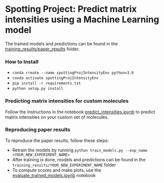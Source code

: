 # Spotting Project: Predict matrix intensities using a Machine Learning model
The trained models and predictions can be found in the [training_results/paper_results](./training_results/paper_results) folder.

### How to Install
- `conda create --name spottingProjIntensityEnv python=3.8`
- `conda activate spottingProjIntensityEnv`
- `pip install -r requirements.txt`
- `python setup.py install`

### Predicting matrix intensities for custom molecules
Follow the instructions in the notebook [predict_intensities.ipynb](./predict_intensities.ipynb) to predict matrix intensities on your custom set of molecules.

### Reproducing paper results
To reproduce the paper results, follow these steps:
- Retrain the models by running `python train_models.py --exp_name <YOUR_NEW_EXPERIMENT_NAME>`
- After training is done, models and predictions can be found in the `training_results/YOUR_NEW_EXPERIMENT_NAME` folder
- To compute scores and make plots, use the [evaluate_trained_models.ipynb](./evaluate_trained_models.ipynb) notebook

